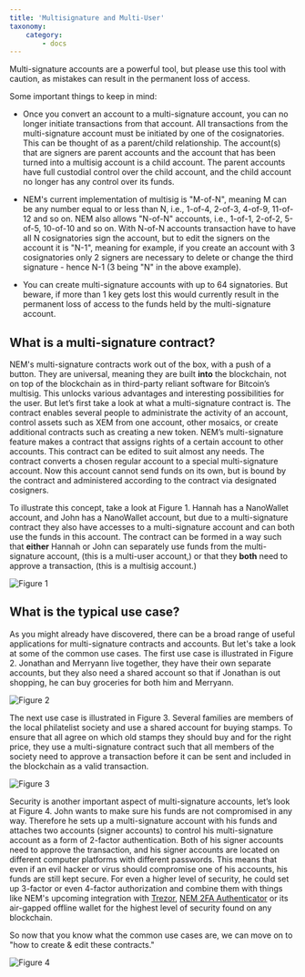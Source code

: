 ```yaml
---
title: 'Multisignature and Multi-User'
taxonomy:
    category:
        - docs
---
```


Multi-signature accounts are a powerful tool, but please use this tool with caution, as mistakes can result in the permanent loss of access. 

Some important things to keep in mind:
 
* Once you convert an account to a multi-signature account, you can no longer initiate transactions from that account. All transactions from the multi-signature account must be initiated by one of the cosignatories. This can be thought of as a parent/child relationship.  The account(s) that are signers are parent accounts and the account that has been turned into a multisig account is a child account.  The parent accounts have full custodial control over the child account, and the child account no longer has any control over its funds. 

* NEM's current implementation of multisig is "M-of-N", meaning M can be any number equal to or less than N, i.e., 1-of-4, 2-of-3, 4-of-9, 11-of-12 and so on. NEM also allows "N-of-N" accounts, i.e., 1-of-1, 2-of-2, 5-of-5, 10-of-10 and so on.  With N-of-N accounts transaction have to have all N cosignatories sign the account, but to edit the signers on the account it is "N-1", meaning for example, if you create an account with 3 cosignatories only 2 signers are necessary to delete or change the third signature - hence N-1 (3 being "N" in the above example).
* You can create multi-signature accounts with up to 64 signatories. But beware, if more than 1 key gets lost this would currently result in the permanent loss of access to the funds held by the multi-signature account.

## What is a multi-signature contract?
NEM's multi-signature contracts work out of the box, with a push of a button. They are universal, meaning they are built **into** the blockchain, not on top of the blockchain as in third-party reliant software for Bitcoin’s multisig. This unlocks various advantages and interesting possibilities for the user. But let’s first take a look at what a multi-signature contract is. The contract enables several people to administrate the activity of an account, control assets such as XEM from one account, other mosaics, or create additional contracts such as creating a new token. NEM’s multi-signature feature makes a contract that assigns rights of a certain account to other accounts. This contract can be edited to suit almost any needs. The contract converts a chosen regular account to a special multi-signature account. Now this account cannot send funds on its own, but is bound by the contract and administered according to the contract via designated cosigners. 
 
To illustrate this concept, take a look at Figure 1. Hannah has a NanoWallet account, and John has a NanoWallet account, but due to a multi-signature contract they also have accesses to a multi-signature account and can both use the funds in this account. The contract can be formed in a way such that **either** Hannah or John can separately use funds from the multi-signature account, (this is a multi-user account,) or that they **both** need to approve a transaction, (this is a multisig account.)
 
![Figure 1](http://i.imgur.com/UrE9Epm.png)
 
## What is the typical use case?
As you might already have discovered, there can be a broad range of useful applications for multi-signature contracts and accounts. But let's take a look at some of the common use cases. The first use case is illustrated in Figure 2. Jonathan and Merryann live together, they have their own separate accounts, but they also need a shared account so that if Jonathan is out shopping, he can buy groceries for both him and Merryann. 
 
![Figure 2](http://i.imgur.com/yqr8xEv.png)
 
The next use case is illustrated in Figure 3. Several families are members of the local philatelist society and use a shared account for buying stamps. To ensure that all agree on which old stamps they should buy and for the right price, they use a multi-signature contract such that all members of the society need to approve a transaction before it can be sent and included in the blockchain as a valid transaction. 
 
![Figure 3](http://i.imgur.com/xEVuBxf.png)
 
Security is another important aspect of multi-signature accounts, let’s look at Figure 4. John wants to make sure his funds are not compromised in any way. Therefore he sets up a multi-signature account with his funds and attaches two accounts (signer accounts) to control his multi-signature account as a form of 2-factor authentication. Both of his signer accounts need to approve the transaction, and his signer accounts are located on different computer platforms with different passwords. This means that even if an evil hacker or virus should compromise one of his accounts, his funds are still kept secure. For even a higher level of security, he could set up 3-factor or even 4-factor authorization and combine them with things like NEM's upcoming integration with [Trezor](https://twitter.com/spudowiar/status/869597547224076289), [NEM 2FA Authenticator](https://medium.com/@aleixmorgadas/nember-experience-56cfa9507f0e) or its air-gapped offline wallet for the highest level of security found on any blockchain. 
 
So now that you know what the common use cases are, we can move on to "how to create & edit these contracts."
 
![Figure 4](http://i.imgur.com/KLUqEsh.png)